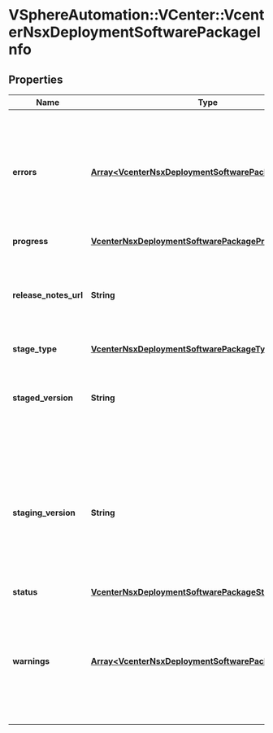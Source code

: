 # VSphereAutomation::VCenter::VcenterNsxDeploymentSoftwarePackageInfo

## Properties
Name | Type | Description | Notes
------------ | ------------- | ------------- | -------------
**errors** | [**Array&lt;VcenterNsxDeploymentSoftwarePackageMessage&gt;**](VcenterNsxDeploymentSoftwarePackageMessage.md) | The list of error messages. Warning: This attribute is part of a new feature in development. It may be changed at any time and may not have all supported functionality implemented. This field is optional and it is only relevant when the value of SoftwarePackage.Info.status is INTERRUPTED. | [optional] 
**progress** | [**VcenterNsxDeploymentSoftwarePackageProgress**](VcenterNsxDeploymentSoftwarePackageProgress.md) |  | [optional] 
**release_notes_url** | **String** | The link for release notes, if any. Warning: This attribute is part of a new feature in development. It may be changed at any time and may not have all supported functionality implemented. Only set if release note is available. | [optional] 
**stage_type** | [**VcenterNsxDeploymentSoftwarePackageType**](VcenterNsxDeploymentSoftwarePackageType.md) |  | [optional] 
**staged_version** | **String** | The version of the already staged NSX binary. Warning: This attribute is part of a new feature in development. It may be changed at any time and may not have all supported functionality implemented. | 
**staging_version** | **String** | The NSX binary version which is currently staging. Warning: This attribute is part of a new feature in development. It may be changed at any time and may not have all supported functionality implemented. This field is optional and it is only relevant when the value of SoftwarePackage.Info.status is one of IN_PROGRESS or INTERRUPTED. | [optional] 
**status** | [**VcenterNsxDeploymentSoftwarePackageStatus**](VcenterNsxDeploymentSoftwarePackageStatus.md) |  | 
**warnings** | [**Array&lt;VcenterNsxDeploymentSoftwarePackageMessage&gt;**](VcenterNsxDeploymentSoftwarePackageMessage.md) | The list of warning messages. Warning: This attribute is part of a new feature in development. It may be changed at any time and may not have all supported functionality implemented. This field is optional and it is only relevant when the value of SoftwarePackage.Info.status is INTERRUPTED. | [optional] 


